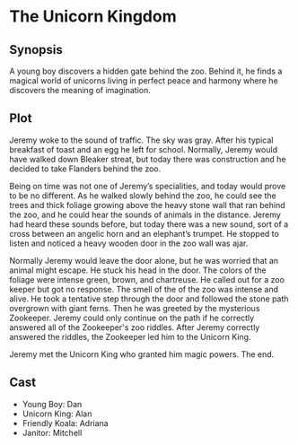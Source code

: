 # The Unicorn Kingdom

## Synopsis

A young boy discovers a hidden gate behind the zoo.
Behind it, he finds a magical world of unicorns living in perfect peace and harmony where he discovers the meaning of imagination.

## Plot

Jeremy woke to the sound of traffic. The sky was gray.
After his typical breakfast of toast and an egg he left for school.
Normally, Jeremy would have walked down Bleaker streat, but today there was construction and he decided to take Flanders behind the zoo.

Being on time was not one of Jeremy’s specialities, and today would prove to be no different.
As he walked slowly behind the zoo, he could see the trees and thick foliage growing above the heavy stone wall that ran behind the zoo, and he could hear the sounds of animals in the distance.
Jeremy had heard these sounds before, but today there was a new sound, sort of a cross between an angelic horn and an elephant’s trumpet.
He stopped to listen and noticed a heavy wooden door in the zoo wall was ajar.

Normally Jeremy would leave the door alone, but he was worried that an animal might escape.
He stuck his head in the door. The colors of the foliage were intense green, brown, and chartreuse. He called out for a zoo keeper but got no response.
The smell of the of the zoo was intense and alive.
He took a tentative step through the door and followed the stone path overgrown with giant ferns.
Then he was greeted by the mysterious Zookeeper. 
Jeremy could only continue on the path if he correctly answered all of the Zookeeper's zoo riddles.
After Jeremy correctly answered the riddles, the Zookeeper led him to the Unicorn King.

Jeremy met the Unicorn King who granted him magic powers.
The end.

## Cast

* Young Boy: Dan
* Unicorn King: Alan
* Friendly Koala: Adriana
* Janitor: Mitchell
